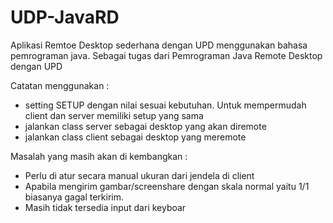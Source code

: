 # UDP-JavaRD
Aplikasi Remtoe Desktop sederhana dengan UPD menggunakan bahasa pemrograman java. Sebagai tugas dari Pemrograman Java Remote Desktop dengan UPD

Catatan menggunakan :
- setting SETUP dengan nilai sesuai kebutuhan. Untuk mempermudah client dan server memiliki setup yang sama
- jalankan class server sebagai desktop yang akan diremote
- jalankan class client sebagai desktop yang meremote

Masalah yang masih akan di kembangkan :
- Perlu di atur secara manual ukuran dari jendela di client
- Apabila mengirim gambar/screenshare dengan skala normal yaitu 1/1 biasanya gagal terkirim.
- Masih tidak tersedia input dari keyboar


